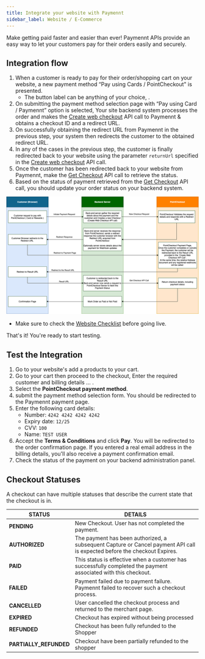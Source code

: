 ```yaml
---
title: Integrate your website with Paymennt
sidebar_label: Website / E-Commerce
---
```


Make getting paid faster and easier than ever! Paymennt APIs provide an easy way to let your customers pay for their orders easily and securely.

## Integration flow

1. When a customer is ready to pay for their order/shopping cart on your website, a new payment method “Pay using Cards / PointCheckout" is presented.
   * The button label can be anything of your choice, .
2. On submitting the payment method selection page with “Pay using Card / Paymennt” option is selected, Your site backend system processes the order and makes the [Create web checkout](/api/#operation/create-web-checkout) API call to Paymennt & obtains a checkout ID and a redirect URL.
3. On successfully obtaining the redirect URL from Paymennt in the previous step, your system then redirects the customer to the obtained redirect URL.
4. In any of the cases in the previous step, the customer is finally redirected back to your website using the parameter `returnUrl` specified in the [Create web checkout](/api/#operation/create-web-checkout) API call.
5. Once the customer has been redirected back to your website from Paymennt, make the [Get Checkout](/api/#operation/get-checkout) API call to retrieve the status.
6. Based on the status of payment retrieved from the [Get Checkout](/api/#operation/get-checkout) API call, you should update your order status on your backend system.

![Website integration flow](/img/docs/integrate/merchant-api/web-payment-flow.png)

* Make sure to check the [Website Checklist](/guides/developer/website-checklist) before going live.

That's it! You're ready to start testing.

## Test the Integration

1. Go to your website's add a products to your cart.
2. Go to your cart then proceed to the checkout, Enter the required customer and billing details ... .
3. Select the **PointCheckout payment method**.
4. submit the payment method selection form. You should be redirected to the Paymennt payment page.
5. Enter the following card details:
    * Number: `4242 4242 4242 4242`
    * Expiry date: `12/25`
    * CVV: `100`
    * Name: `TEST USER`
6. Accept the **Terms & Conditions** and click **Pay**. You will be redirected to the order confirmation page. If you entered a real email address in the billing details, you'll also receive a payment confirmation email.
7. Check the status of the payment on your backend administration panel.

## Checkout Statuses

A checkout can have multiple statuses that describe the current state that the checkout is in.

| STATUS                  | DETAILS |
|--                       |--|
| **PENDING**             | New Checkout. User has not completed the payment. |
| **AUTHORIZED**          | The payment has been authorized, a subsequent Capture or Cancel payment API call is expected before the checkout Expires. |
| **PAID**                | This status is effective when a customer has successfully completed the payment associated with this checkout. |
| **FAILED**              | Payment failed due to payment failure. Paymennt failed to recover such a checkout process. |
| **CANCELLED**           | User cancelled the checkout process and returned to the merchant page. |
| **EXPIRED**             | Checkout has expired without being processed |
| **REFUNDED**            | Checkout has been fully refunded to the Shopper |
| **PARTIALLY_REFUNDED**  | Checkout have been partially refunded to the shopper |
